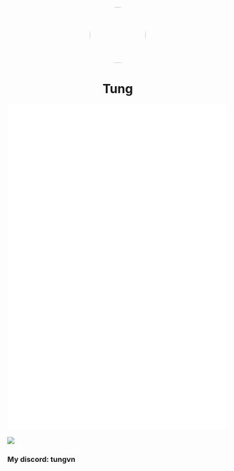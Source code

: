 <p align="center">    
    <img style="border-radius: 100px" width="128" height="128" src="https://avatars.githubusercontent.com/u/89498812?v=4">
</p>
<h1 align="center">Tung</h1>
<p align="center">    
    <img src="/github-metrics.svg">
</p>
<img src="https://github-profile-trophy.vercel.app/?username=tungdo0602">
<h3>My discord: tungvn</h3>
